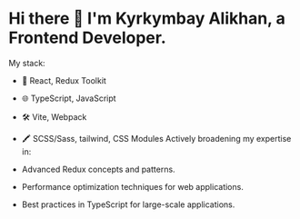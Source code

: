 # Hi there 👋 I'm Kyrkymbay Alikhan, a Frontend Developer.
My stack:

- 🚀 React, Redux Toolkit
- 🌐 TypeScript, JavaScript
- 🛠️ Vite, Webpack
- 🖍 SCSS/Sass, tailwind, CSS Modules
Actively broadening my expertise in:

- Advanced Redux concepts and patterns.
- Performance optimization techniques for web applications.
- Best practices in TypeScript for large-scale applications.
